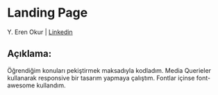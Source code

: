 # Landing Page

Y. Eren Okur
| [Linkedin](https://www.linkedin.com/in/eren0kur/)


## Açıklama:

 Öğrendiğim konuları pekiştirmek maksadıyla kodladım. Media Querieler kullanarak responsive bir tasarım yapmaya çalıştım.
 Fontlar içinse font-awesome kullandım.

